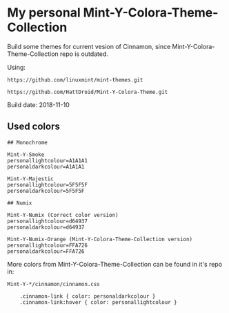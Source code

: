 My personal Mint-Y-Colora-Theme-Collection
==========================================

Build some themes for current vesion of Cinnamon, since Mint-Y-Colora-Theme-Collection repo is outdated.

Using:

	https://github.com/linuxmint/mint-themes.git

	https://github.com/HattDroid/Mint-Y-Colora-Theme.git

Build date: 2018-11-10

Used colors
-----------
```
## Monochrome

Mint-Y-Smoke
personallightcolour=A1A1A1
personaldarkcolour=A1A1A1

Mint-Y-Majestic
personallightcolour=5F5F5F
personaldarkcolour=5F5F5F

## Numix

Mint-Y-Numix (Correct color version)
personallightcolour=d64937
personaldarkcolour=d64937

Mint-Y-Numix-Orange (Mint-Y-Colora-Theme-Collection version)
personallightcolour=FFA726
personaldarkcolour=FFA726
```
More colors from Mint-Y-Colora-Theme-Collection can be found in it's repo in:
```
Mint-Y-*/cinnamon/cinnamon.css

	.cinnamon-link { color: personaldarkcolour }
	.cinnamon-link:hover { color: personallightcolour }
```


